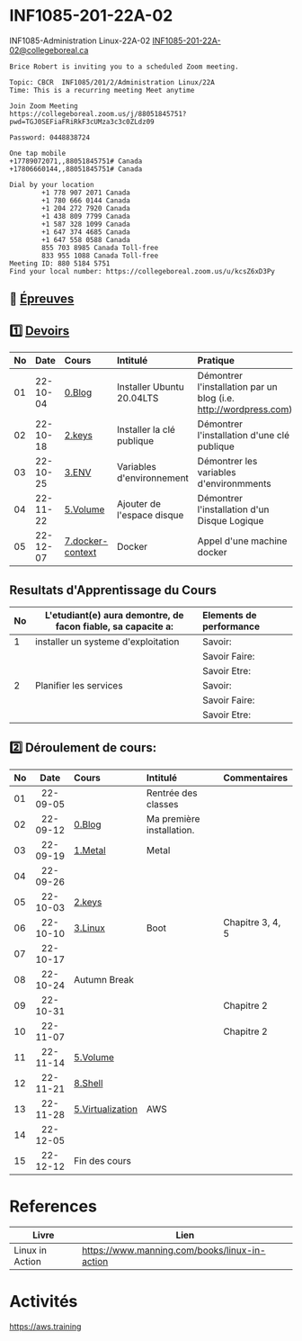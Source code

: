 # INF1085-201-22A-02
INF1085-Administration Linux-22A-02  [INF1085-201-22A-02@collegeboreal.ca](INF1085-201-22A-02@collegeboreal.ca)

```
Brice Robert is inviting you to a scheduled Zoom meeting.

Topic: CBCR  INF1085/201/2/Administration Linux/22A
Time: This is a recurring meeting Meet anytime

Join Zoom Meeting
https://collegeboreal.zoom.us/j/88051845751?pwd=TGJ0SEFiaFRiRkF3cUMza3c3c0ZLdz09

Password: 0448838724

One tap mobile
+17789072071,,88051845751# Canada
+17806660144,,88051845751# Canada

Dial by your location
        +1 778 907 2071 Canada
        +1 780 666 0144 Canada
        +1 204 272 7920 Canada
        +1 438 809 7799 Canada
        +1 587 328 1099 Canada
        +1 647 374 4685 Canada
        +1 647 558 0588 Canada
        855 703 8985 Canada Toll-free
        833 955 1088 Canada Toll-free
Meeting ID: 880 5184 5751
Find your local number: https://collegeboreal.zoom.us/u/kcsZ6xD3Py
```

## :date: [Épreuves](.epreuves)

## :one: [Devoirs](Devoirs)

|No| Date   | Cours              | Intitulé                            |  Pratique                                                     |
|--|--------|:-------------------|:------------------------------------|:--------------------------------------------------------------|
|01|22-10-04| [0.Blog](./0.Blog) | Installer Ubuntu 20.04LTS           | Démontrer l'installation par un blog (i.e. http://wordpress.com) |
|02|22-10-18| [2.keys](./2.keys/.scripts/Participation.md) | Installer la clé publique | Démontrer l'installation d'une clé publique |
|03|22-10-25| [3.ENV](./3.ENV/.scripts/Participation.md) | Variables d'environnement | Démontrer les variables d'environmments |
|04|22-11-22| [5.Volume](5.Volume/.scripts/Participation.md) | Ajouter de l'espace disque   | Démontrer l'installation d'un Disque Logique |
|05|22-12-07| [7.docker-context](7.docker-context/.scripts/Participation.md) | Docker   | Appel d'une machine docker |


## Resultats d'Apprentissage du Cours

|No|L'etudiant(e) aura demontre, de facon fiable, sa capacite a:      |          Elements de performance                               | 
|--|------------------------------------------------------------------|:---------------------------------------------------------------| 
| 1| installer un systeme d'exploitation                              | Savoir:                                                        | 
|  |                                                                  | Savoir Faire:                                                  | 
|  |                                                                  | Savoir Etre:                                                   | 
| 2| Planifier les services                                           | Savoir:                                                        | 
|  |                                                                  | Savoir Faire:                                                  | 
|  |                                                                  | Savoir Etre:                                                   | 

## :two: Déroulement de cours:

|No| Date   | Cours                                          | Intitulé                                |  Commentaires     |
|--|:------:|:-----------------------------------------------|:----------------------------------------|:------------------|
|01|22-09-05|                                                | Rentrée des classes                     |                   |
|02|22-09-12|[0.Blog](./0.Blog)                              | Ma première installation.               |                   |
|03|22-09-19|[1.Metal](./1.Metal)                            | Metal                                   |                   |
|04|22-09-26|                                                |                                         |                   |
|05|22-10-03|[2.keys](./2.keys)                              |                                         |                   |
|06|22-10-10|[3.Linux](3.Linux)                              | Boot                                    | Chapitre 3, 4, 5  |
|07|22-10-17|                                                |                                         |                   |
|08|22-10-24| Autumn Break                                   |                                         |                   |
|09|22-10-31|          |                                      | Chapitre 2        |
|10|22-11-07|          |                                      | Chapitre 2        |
|11|22-11-14|[5.Volume](5.Volume)                              |                                         |                   |
|12|22-11-21|[8.Shell](8.Shell)                                                |                                         |                   |
|13|22-11-28|[5.Virtualization](./5.Virtualization)          | AWS                                     |                   |
|14|22-12-05|                                                |                                         |                   |
|15|22-12-12| Fin des cours                                  |                                         |                   |

# References

| Livre          | Lien                                          |
|----------------|-----------------------------------------------|
| Linux in Action| https://www.manning.com/books/linux-in-action |


# Activités

https://aws.training
